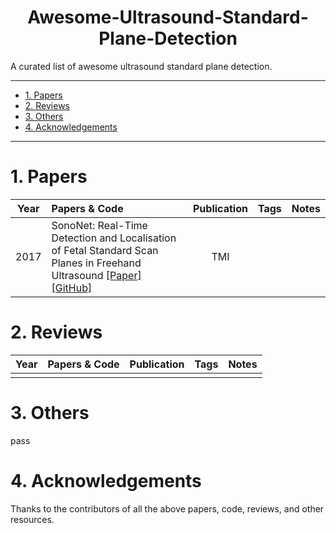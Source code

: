 <!--
 * @Author: Shuangchi He / Yulv
 * @Email: yulvchi@qq.com
 * @Date: 2022-03-18 00:27:15
 * @Motto: Entities should not be multiplied unnecessarily.
 * @LastEditors: Shuangchi He
 * @LastEditTime: 2022-03-18 01:28:01
 * @FilePath: /Awesome-Ultrasound-Standard-Plane-Detection/README.md
 * @Description: A curated list of awesome ultrasound standard plane detection.
-->

<h1><center> Awesome-Ultrasound-Standard-Plane-Detection </center></h1>

A curated list of awesome ultrasound standard plane detection.

---

- [1. Papers](#1-papers)
- [2. Reviews](#2-reviews)
- [3. Others](#3-others)
- [4. Acknowledgements](#4-acknowledgements)

---

# 1. Papers

| Year  | Papers & Code | Publication | Tags | Notes |
| :---: | :------------ | :---------: | :--- | :---- |
| 2017 | SonoNet: Real-Time Detection and Localisation of Fetal Standard Scan Planes in Freehand Ultrasound [[Paper]](https://arxiv.org/pdf/1612.05601v2.pdf) [[GitHub]](https://github.com/baumgach/SonoNet-weights) | TMI | | |

# 2. Reviews

| Year  | Papers & Code | Publication | Tags | Notes |
| :---: | :------------ | :---------: | :--- | :---- |
|       |               |             |      |       |

# 3. Others

pass

# 4. Acknowledgements

Thanks to the contributors of all the above papers, code, reviews, and other resources.
